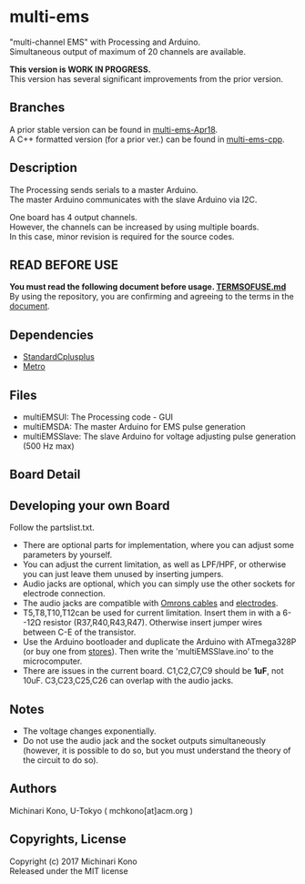 # multi-ems

"multi-channel EMS" with Processing and Arduino.  
Simultaneous output of maximum of 20 channels are available.  
  
**This version is WORK IN PROGRESS.**  
This version has several significant improvements from the prior version.  
  

## Branches  
  
A prior stable version can be found in [multi-ems-Apr18](https://github.com/rkmtlab/multi-ems/tree/multi-ems-Apr18).  
A C++ formatted version (for a prior ver.) can be found in [multi-ems-cpp](https://github.com/rkmtlab/multi-ems/tree/multi-ems-cpp).  

  
## Description

The Processing sends serials to a master Arduino.  
The master Arduino communicates with the slave Arduino via I2C.
  
One board has 4 output channels.  
However, the channels can be increased by using multiple boards.  
In this case, minor revision is required for the source codes.  
      

## READ BEFORE USE

**You must read the following document before usage. [TERMSOFUSE.md](https://github.com/rkmtlab/multi-ems/blob/multi-ems-3.1.1/TERMSOFUSE.md)**  
By using the repository, you are confirming and agreeing to the terms in the [document](https://github.com/rkmtlab/multi-ems/blob/multi-ems-3.1.1/TERMSOFUSE.md).  



## Dependencies

- [StandardCplusplus](https://github.com/maniacbug/StandardCplusplus)
- [Metro](https://github.com/thomasfredericks/Metro-Arduino-Wiring)   


## Files
  
- multiEMSUI: The Processing code - GUI
- multiEMSDA: The master Arduino for EMS pulse generation
- multiEMSSlave: The slave Arduino for voltage adjusting pulse generation (500 Hz max)
  


## Board Detail





## Developing your own Board

Follow the partslist.txt.  
- There are optional parts for implementation, where you can adjust some parameters by yourself.  
- You can adjust the current limitation, as well as LPF/HPF, or otherwise you can just leave them unused by inserting jumpers.  
- Audio jacks are optional, which you can simply use the other sockets for electrode connection.  
- The audio jacks are compatible with [Omrons cables](https://store.healthcare.omron.co.jp/item/HV_CODE_K.html) and [electrodes](https://store.healthcare.omron.co.jp/item/HV_LLPAD_3P.html).  
- T5,T8,T10,T12can be used for current limitation. Insert them in with a 6--12Ω resistor (R37,R40,R43,R47). Otherwise insert jumper wires between C-E of the transistor.  
- Use the Arduino bootloader and duplicate the Arduino with ATmega328P (or buy one from [stores](https://www.switch-science.com/catalog/663/)). Then write the 'multiEMSSlave.ino' to the microcomputer.  
- There are issues in the current board. C1,C2,C7,C9 should be **1uF**, not 10uF. C3,C23,C25,C26 can overlap with the audio jacks.  
  

## Notes  
  
- The voltage changes exponentially.  
- Do not use the audio jack and the socket outputs simultaneously (however, it is possible to do so, but you must understand the theory of the circuit to do so).   

  
  
## Authors

Michinari Kono, U-Tokyo ( mchkono[at]acm.org )

  

## Copyrights, License      
  
Copyright (c) 2017 Michinari Kono  
Released under the MIT license  
